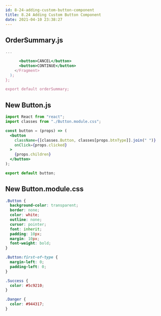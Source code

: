 ```yaml
---
id: 8-24-adding-custom-button-component
title: 8.24 Adding Custom Button Component
date: 2021-04-10 23:38:27
---
```


## OrderSummary.js

```jsx title="OrderSummary.js" {3-4}
...

      <button>CANCEL</button>
      <button>CONTINUE</button>
    </Fragment>
  );
};

export default orderSummary;
```

## New Button.js

```jsx title="Button.js" {}
import React from "react";
import classes from "./Button.module.css";

const button = (props) => (
  <button
    className={[classes.Button, classes[props.btnType]].join(" ")}
    onClick={props.clicked}
  >
    {props.children}
  </button>
);

export default button;
```

## New Button.module.css

```css title="Button.module.css" {}
.Button {
  background-color: transparent;
  border: none;
  color: white;
  outline: none;
  cursor: pointer;
  font: inherit;
  padding: 10px;
  margin: 10px;
  font-weight: bold;
}

.Button:first-of-type {
  margin-left: 0;
  padding-left: 0;
}

.Success {
  color: #5c9210;
}

.Danger {
  color: #944317;
}
```
